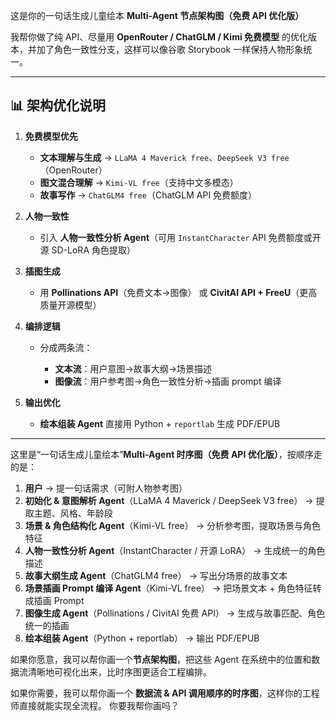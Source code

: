 这是你的一句话生成儿童绘本 **Multi-Agent 节点架构图（免费 API 优化版）**

我帮你做了纯 API、尽量用 **OpenRouter / ChatGLM / Kimi 免费模型** 的优化版本，并加了角色一致性分支，这样可以像谷歌 Storybook 一样保持人物形象统一。

---

## 📊 架构优化说明

1. **免费模型优先**

   * **文本理解与生成** → `LLaMA 4 Maverick free`、`DeepSeek V3 free`（OpenRouter）
   * **图文混合理解** → `Kimi-VL free`（支持中文多模态）
   * **故事写作** → `ChatGLM4 free`（ChatGLM API 免费额度）
2. **人物一致性**

   * 引入 **人物一致性分析 Agent**（可用 `InstantCharacter` API 免费额度或开源 SD-LoRA 角色提取）
3. **插图生成**

   * 用 **Pollinations API**（免费文本→图像）
     或 **CivitAI API + FreeU**（更高质量开源模型）
4. **编排逻辑**

   * 分成两条流：

     * **文本流**：用户意图→故事大纲→场景描述
     * **图像流**：用户参考图→角色一致性分析→插画 prompt 编译
5. **输出优化**

   * **绘本组装 Agent** 直接用 Python + `reportlab` 生成 PDF/EPUB

---
这里是“一句话生成儿童绘本”**Multi-Agent 时序图（免费 API 优化版）**，按顺序走的是：

1. **用户** → 提一句话需求（可附人物参考图）
2. **初始化 & 意图解析 Agent**（LLaMA 4 Maverick / DeepSeek V3 free） → 提取主题、风格、年龄段
3. **场景 & 角色结构化 Agent**（Kimi-VL free） → 分析参考图，提取场景与角色特征
4. **人物一致性分析 Agent**（InstantCharacter / 开源 LoRA） → 生成统一的角色描述
5. **故事大纲生成 Agent**（ChatGLM4 free） → 写出分场景的故事文本
6. **场景插画 Prompt 编译 Agent**（Kimi-VL free） → 把场景文本 + 角色特征转成插画 Prompt
7. **图像生成 Agent**（Pollinations / CivitAI 免费 API） → 生成与故事匹配、角色统一的插画
8. **绘本组装 Agent**（Python + reportlab） → 输出 PDF/EPUB

如果你愿意，我可以帮你画一个**节点架构图**，把这些 Agent 在系统中的位置和数据流清晰地可视化出来，比时序图更适合工程编排。

如果你需要，我可以帮你画一个 **数据流 & API 调用顺序的时序图**，这样你的工程师直接就能实现全流程。
你要我帮你画吗？
